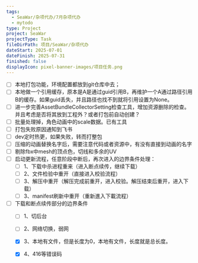 ```yaml
---
tags:
  - SeaWar/杂项代办/7月杂项代办
  - mytodo
type: Project
project: SeaWar
projectType: Task
fileDirPath: 项目/SeaWar/杂项代办
dateStart: 2025-07-01
dateFinish: 2025-07-31
finished: false
displayIcon: pixel-banner-images/项目任务.png
---
```

- [ ] 本地打包功能，环境配置都放到git仓库中去；
- [ ] 本地做一个引用缓存，原本是A是通过guid引用B，再维护一个A通过路径引用B的缓存。如果guid丢失，并且路径也找不到就将引用设置为None。
- [ ] 进一步完善AssetBundleCollectorSetting检查工具，增加资源删除的检查。并且考虑是否将其放到工程外？或者打包前自动创建？
- [ ] 批量处理掉，角色动画中的scale数据。已有工具
- [ ] 打包失败原因通知到飞书
- [ ] dev定时热更，如果失败，转而打整包
- [ ] 压缩的动画替换名字后，需要注意代码或者资源中，有没有直接到动画的名字
- [ ] 剔除fbx中mesh的顶点色，切线和多余的UV
- [ ] 启动更新流程，任意阶段中断后，再次进入的边界条件处理：
	- [ ] 1、下载中杀进程重来（进入断点续传，继续下载）
	- [ ] 2、文件检验中重开（直接进入校验流程）
	- [ ] 3、解压中重开（解压完成前重开，进入校验。解压结束后重开，进入下载）
	- [ ] 3、manifest刷新中重开（重新進入下載流程）
- [ ] 下载和断点续传部分的边界条件
	- [ ] 1、切后台
	- [ ] 2、网络切换，弱网
	- [x] 3、本地有文件，但是长度为0，本地有文件，长度就是总长度。
	- [x] 4、416等错误码




